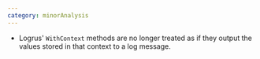 ```yaml
---
category: minorAnalysis
---
```

* Logrus' `WithContext` methods are no longer treated as if they output the values stored in that context to a log message.
